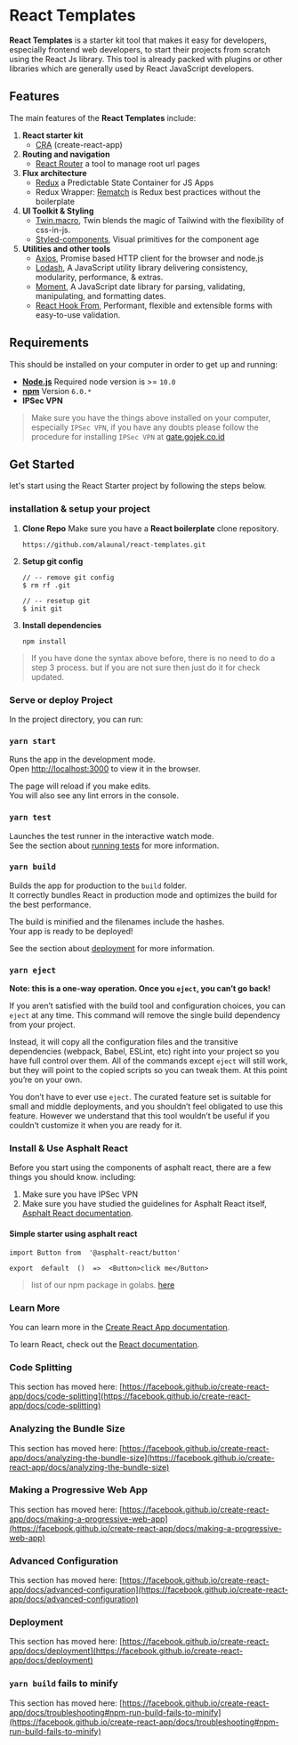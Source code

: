 # React Templates
**React Templates** is a starter kit tool that makes it easy for developers, especially frontend web developers, to start their projects from scratch using the React Js library. This tool is already packed with plugins or other libraries which are generally used by React JavaScript developers.

## Features
The main features of the **React Templates** include:

1. **React starter kit**
	 - [CRA](https://create-react-app.dev/ "https://create-react-app.dev/") (create-react-app)
2. **Routing and navigation**
	-   [React Router](https://github.com/ReactTraining/react-router)  a tool to manage root url pages
3. **Flux architecture**
	-   [Redux](https://redux.js.org/docs/introduction/) a Predictable State Container for JS Apps
	-   Redux Wrapper:  [Rematch](https://github.com/rematch/rematch) is Redux best practices without the boilerplate
4. **UI Toolkit & Styling** 
	- [Twin.macro](https://github.com/ben-rogerson/twin.macro "https://github.com/ben-rogerson/twin.macro"), Twin blends the magic of Tailwind with the flexibility of css-in-js.
	- [Styled-components](https://styled-components.com/ "https://styled-components.com/"), Visual primitives for the component age
5. **Utilities and other tools**
	- [Axios](https://www.npmjs.com/package/axios "https://www.npmjs.com/package/axios"), Promise based HTTP client for the browser and node.js
	- [Lodash](https://lodash.com/ "https://lodash.com/"), A JavaScript utility library delivering consistency, modularity, performance, & extras.
	- [Moment](https://momentjs.com/docs/ "https://momentjs.com/docs/"), A JavaScript date library for parsing, validating, manipulating, and formatting dates.
	- [React Hook From](https://react-hook-form.com/ "https://react-hook-form.com/"), Performant, flexible and extensible forms with easy-to-use validation.

## Requirements

This should be installed on your computer in order to get up and running:

- **[Node.js](https://nodejs.org/en/)** Required node version is >= `10.0`
- **[npm](https://www.npmjs.com/)** Version `6.0.*`
- **IPSec VPN**

> Make sure you have the things above installed on your computer, especially `IPSec VPN`, if you have any doubts please follow the procedure for installing `IPSec VPN` at [gate.gojek.co.id](https://gate.gojek.co.id/)

## Get Started
let's start using the React Starter project by following the steps below.

### installation & setup your project

1. **Clone Repo** Make sure you have a **React boilerplate** clone repository.
	```
	https://github.com/alaunal/react-templates.git
	```
2. **Setup git config**
	```
	// -- remove git config
	$ rm rf .git

	// -- resetup git
	$ init git
	```
3. **Install dependencies**
	```
	npm install
	```
> If you have done the syntax above before, there is no need to do a step 3 process. but if you are not sure then just do it for check updated.

### Serve or deploy Project

In the project directory, you can run:

### `yarn start`

Runs the app in the development mode.  
Open [http://localhost:3000](http://localhost:3000) to view it in the browser.

The page will reload if you make edits.  
You will also see any lint errors in the console.

### `yarn test`

Launches the test runner in the interactive watch mode.  
See the section about [running tests](https://facebook.github.io/create-react-app/docs/running-tests) for more information.

### `yarn build`

Builds the app for production to the `build` folder.  
It correctly bundles React in production mode and optimizes the build for the best performance.

The build is minified and the filenames include the hashes.  
Your app is ready to be deployed!

See the section about [deployment](https://facebook.github.io/create-react-app/docs/deployment) for more information.

### `yarn eject`

**Note: this is a one-way operation. Once you `eject`, you can’t go back!**

If you aren’t satisfied with the build tool and configuration choices, you can `eject` at any time. This command will remove the single build dependency from your project.

Instead, it will copy all the configuration files and the transitive dependencies (webpack, Babel, ESLint, etc) right into your project so you have full control over them. All of the commands except `eject` will still work, but they will point to the copied scripts so you can tweak them. At this point you’re on your own.

You don’t have to ever use `eject`. The curated feature set is suitable for small and middle deployments, and you shouldn’t feel obligated to use this feature. However we understand that this tool wouldn’t be useful if you couldn’t customize it when you are ready for it.

### Install & Use Asphalt React

Before you start using the components of asphalt react, there are a few things you should know. including:

1. Make sure you have IPSec VPN
2. Make sure you have studied the guidelines for Asphalt React itself, [Asphalt React documentation](https://asphalt.pages.golabs.io/asphalt-react/).

#### Simple starter using asphalt react
```
import Button from  '@asphalt-react/button'

export  default  ()  =>  <Button>click me</Button>
```

> list of our npm package in golabs. [here](https://npm.golabs.io/) 

### Learn More

You can learn more in the [Create React App documentation](https://facebook.github.io/create-react-app/docs/getting-started).

To learn React, check out the [React documentation](https://reactjs.org/).

### Code Splitting

This section has moved here: [https://facebook.github.io/create-react-app/docs/code-splitting](https://facebook.github.io/create-react-app/docs/code-splitting)

### Analyzing the Bundle Size

This section has moved here: [https://facebook.github.io/create-react-app/docs/analyzing-the-bundle-size](https://facebook.github.io/create-react-app/docs/analyzing-the-bundle-size)

### Making a Progressive Web App

This section has moved here: [https://facebook.github.io/create-react-app/docs/making-a-progressive-web-app](https://facebook.github.io/create-react-app/docs/making-a-progressive-web-app)

### Advanced Configuration

This section has moved here: [https://facebook.github.io/create-react-app/docs/advanced-configuration](https://facebook.github.io/create-react-app/docs/advanced-configuration)

### Deployment

This section has moved here: [https://facebook.github.io/create-react-app/docs/deployment](https://facebook.github.io/create-react-app/docs/deployment)

### `yarn build` fails to minify

This section has moved here: [https://facebook.github.io/create-react-app/docs/troubleshooting#npm-run-build-fails-to-minify](https://facebook.github.io/create-react-app/docs/troubleshooting#npm-run-build-fails-to-minify)
